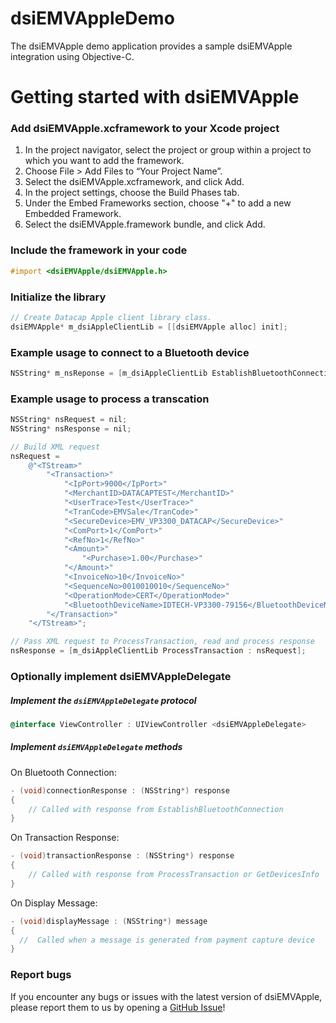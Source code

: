 # dsiEMVAppleDemo

The dsiEMVApple demo application provides a sample dsiEMVApple integration using Objective-C.  


# Getting started with dsiEMVApple

### Add dsiEMVApple.xcframework to your Xcode project
1. In the project navigator, select the project or group within a project to which you want to add the framework.
2. Choose File > Add Files to “Your Project Name”.
3. Select the dsiEMVApple.xcframework, and click Add.
4. In the project settings, choose the Build Phases tab.
5. Under the Embed Frameworks section, choose "+" to add a new Embedded Framework.
6. Select the dsiEMVApple.framework bundle, and click Add.

### Include the framework in your code
```objective-c
#import <dsiEMVApple/dsiEMVApple.h>
```

### Initialize the library
```objective-c
// Create Datacap Apple client library class.
dsiEMVApple* m_dsiAppleClientLib = [[dsiEMVApple alloc] init];
```

### Example usage to connect to a Bluetooth device
```objective-c
NSString* m_nsReponse = [m_dsiAppleClientLib EstablishBluetoothConnection : @"IDTECH-VP3300-79156"];
```

### Example usage to process a transcation
```objective-c
NSString* nsRequest = nil;
NSString* nsResponse = nil;

// Build XML request
nsRequest = 
	@"<TStream>"
		"<Transaction>"
			"<IpPort>9000</IpPort>"
			"<MerchantID>DATACAPTEST</MerchantID>"
			"<UserTrace>Test</UserTrace>"
			"<TranCode>EMVSale</TranCode>"
			"<SecureDevice>EMV_VP3300_DATACAP</SecureDevice>"
			"<ComPort>1</ComPort>"
			"<RefNo>1</RefNo>"
			"<Amount>"
				"<Purchase>1.00</Purchase>"
			"</Amount>"
			"<InvoiceNo>10</InvoiceNo>"
			"<SequenceNo>0010010010</SequenceNo>"
			"<OperationMode>CERT</OperationMode>"
			"<BluetoothDeviceName>IDTECH-VP3300-79156</BluetoothDeviceName>"
		"</Transaction>"
	"</TStream>";

// Pass XML request to ProcessTransaction, read and process response
nsResponse = [m_dsiAppleClientLib ProcessTransaction : nsRequest];
```

### Optionally implement dsiEMVAppleDelegate

##### Implement the `dsiEMVAppleDelegate` protocol
```objective-c
@interface ViewController : UIViewController <dsiEMVAppleDelegate>
```

##### Implement `dsiEMVAppleDelegate` methods

On Bluetooth Connection:
```objective-c
- (void)connectionResponse : (NSString*) response
{
    // Called with response from EstablishBluetoothConnection
}
```

On Transaction Response:
```objective-c
- (void)transactionResponse : (NSString*) response
{
    // Called with response from ProcessTransaction or GetDevicesInfo
}
```

On Display Message:
```objective-c
- (void)displayMessage : (NSString*) message
{
  //  Called when a message is generated from payment capture device
}
```

### Report bugs
If you encounter any bugs or issues with the latest version of dsiEMVApple, please report them to us by opening a [GitHub Issue](https://github.com/datacapsystems/dsiEMVAppleDemo/issues)!